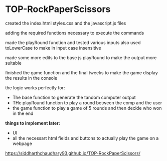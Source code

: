 # TOP-RockPaperScissors

created the index.html styles.css and the javascript.js files

adding the required functions necessary to execute the commands

made the playRound function and tested various inputs 
also used toLowerCase to make in input case insensitive


made some more edits to the base js playRound to make the output more suitable

finished the game function and the final tweeks to make the game display the results in the console

the logic works perfectly for:
* The base function to generate the tandom computer output
* THe playRound function to play a round between the comp and the user
* the game function to play a game of 5 rounds and then decide who won in the end


**things to implement later:**
* UI
* all the necessart html fields and buttons to actually play the game on a webpage


https://siddharthchaudhary93.github.io/TOP-RockPaperScissors/
